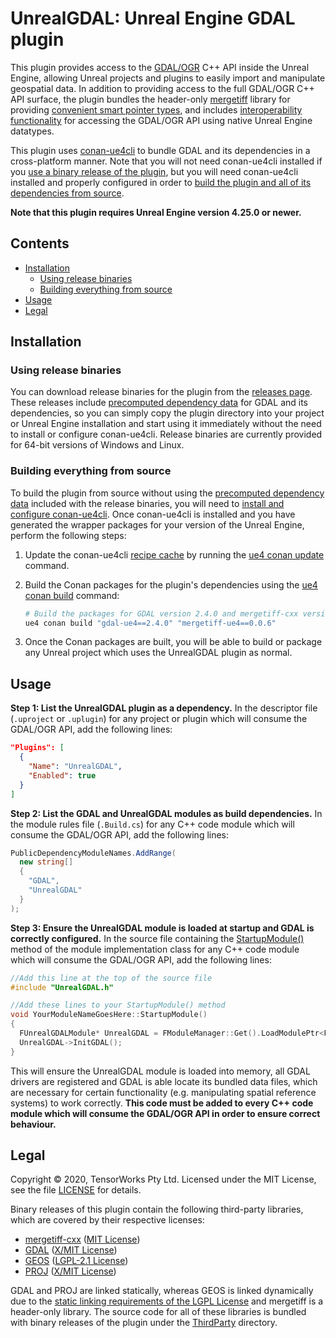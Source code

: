 # UnrealGDAL: Unreal Engine GDAL plugin

This plugin provides access to the [GDAL/OGR](https://gdal.org/) C++ API inside the Unreal Engine, allowing Unreal projects and plugins to easily import and manipulate geospatial data. In addition to providing access to the full GDAL/OGR C++ API surface, the plugin bundles the header-only [mergetiff](https://github.com/adamrehn/mergetiff-cxx) library for providing [convenient smart pointer types](./Source/UnrealGDAL/Public/SmartPointers.h), and includes [interoperability functionality](./Source/UnrealGDAL/Public/GDALHelpers.h) for accessing the GDAL/OGR API using native Unreal Engine datatypes.

This plugin uses [conan-ue4cli](https://github.com/adamrehn/conan-ue4cli) to bundle GDAL and its dependencies in a cross-platform manner. Note that you will not need conan-ue4cli installed if you [use a binary release of the plugin](#using-release-binaries), but you will need conan-ue4cli installed and properly configured in order to [build the plugin and all of its dependencies from source](#building-everything-from-source).

**Note that this plugin requires Unreal Engine version 4.25.0 or newer.**


## Contents

- [Installation](#installation)
  - [Using release binaries](#using-release-binaries)
  - [Building everything from source](#building-everything-from-source)
- [Usage](#usage)
- [Legal](#legal)


## Installation

### Using release binaries

You can download release binaries for the plugin from the [releases page](https://github.com/TensorWorks/UnrealGDAL/releases). These releases include [precomputed dependency data](https://docs.adamrehn.com/conan-ue4cli/read-these-first/concepts#precomputed-dependency-data) for GDAL and its dependencies, so you can simply copy the plugin directory into your project or Unreal Engine installation and start using it immediately without the need to install or configure conan-ue4cli. Release binaries are currently provided for 64-bit versions of Windows and Linux.

### Building everything from source

To build the plugin from source without using the [precomputed dependency data](https://docs.adamrehn.com/conan-ue4cli/read-these-first/concepts#precomputed-dependency-data) included with the release binaries, you will need to [install and configure conan-ue4cli](https://docs.adamrehn.com/conan-ue4cli/workflow/installation). Once conan-ue4cli is installed and you have generated the wrapper packages for your version of the Unreal Engine, perform the following steps:

1. Update the conan-ue4cli [recipe cache](https://docs.adamrehn.com/conan-ue4cli/read-these-first/concepts#recipe-cache) by running the [ue4 conan update](https://docs.adamrehn.com/conan-ue4cli/commands/update) command.

2. Build the Conan packages for the plugin's dependencies using the [ue4 conan build](https://docs.adamrehn.com/conan-ue4cli/commands/build) command:
    
    ```bash
    # Build the packages for GDAL version 2.4.0 and mergetiff-cxx version 0.0.6
    ue4 conan build "gdal-ue4==2.4.0" "mergetiff-ue4==0.0.6"
    ```

3. Once the Conan packages are built, you will be able to build or package any Unreal project which uses the UnrealGDAL plugin as normal.


## Usage

**Step 1: List the UnrealGDAL plugin as a dependency.** In the descriptor file (`.uproject` or `.uplugin`) for any project or plugin which will consume the GDAL/OGR API, add the following lines:

```json
"Plugins": [
  {
    "Name": "UnrealGDAL",
    "Enabled": true
  }
]
```

**Step 2: List the GDAL and UnrealGDAL modules as build dependencies.** In the module rules file (`.Build.cs`) for any C++ code module which will consume the GDAL/OGR API, add the following lines:

```csharp
PublicDependencyModuleNames.AddRange(
  new string[]
  {
    "GDAL",
    "UnrealGDAL"
  }
);
```

**Step 3: Ensure the UnrealGDAL module is loaded at startup and GDAL is correctly configured.** In the source file containing the [StartupModule()](https://docs.unrealengine.com/en-US/API/Runtime/Core/Modules/IModuleInterface/StartupModule/index.html) method of the module implementation class for any C++ code module which will consume the GDAL/OGR API, add the following lines:

```cxx
//Add this line at the top of the source file
#include "UnrealGDAL.h"

//Add these lines to your StartupModule() method
void YourModuleNameGoesHere::StartupModule()
{
  FUnrealGDALModule* UnrealGDAL = FModuleManager::Get().LoadModulePtr<FUnrealGDALModule>("UnrealGDAL");
  UnrealGDAL->InitGDAL();
}
```

This will ensure the UnrealGDAL module is loaded into memory, all GDAL drivers are registered and GDAL is able locate its bundled data files, which are necessary for certain functionality (e.g. manipulating spatial reference systems) to work correctly. **This code must be added to every C++ code module which will consume the GDAL/OGR API in order to ensure correct behaviour.**


## Legal

Copyright &copy; 2020, TensorWorks Pty Ltd. Licensed under the MIT License, see the file [LICENSE](./LICENSE) for details.

Binary releases of this plugin contain the following third-party libraries, which are covered by their respective licenses:

- [mergetiff-cxx](https://github.com/adamrehn/mergetiff-cxx) ([MIT License](https://github.com/adamrehn/mergetiff-cxx/blob/master/LICENSE))
- [GDAL](https://gdal.org/) ([X/MIT License](https://github.com/OSGeo/gdal/blob/master/gdal/LICENSE.TXT))
- [GEOS](https://trac.osgeo.org/geos) ([LGPL-2.1 License](https://github.com/libgeos/geos/blob/master/COPYING))
- [PROJ](https://proj.org/) ([X/MIT License](https://github.com/OSGeo/PROJ/blob/master/COPYING))

GDAL and PROJ are linked statically, whereas GEOS is linked dynamically due to the [static linking requirements of the LGPL License](https://www.gnu.org/licenses/gpl-faq.en.html#LGPLStaticVsDynamic) and mergetiff is a header-only library. The source code for all of these libraries is bundled with binary releases of the plugin under the [ThirdParty](./ThirdParty) directory.
